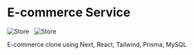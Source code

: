 # E-commerce Service

![Store](https://therealsujitk-vercel-badge.vercel.app/?app=ecommerce-store-ten-delta&&name=Store) &nbsp; ![Store](https://therealsujitk-vercel-badge.vercel.app/?app=ecommerce-admin-ashen-beta&&name=Admin)

E-commerce clone using Next, React, Tailwind, Prisma, MySQL

